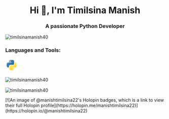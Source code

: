 <h1 align="center">Hi 👋, I'm Timilsina Manish</h1>
<h3 align="center">A passionate Python Developer</h3>

<p align="left"> <img src="https://komarev.com/ghpvc/?username=timilsinamanish40&label=Profile%20views&color=0e75b6&style=flat" alt="timilsinamanish40" /> </p>


<h3 align="left">Languages and Tools:</h3>
<p align="left"> <a href="https://www.python.org" target="_blank" rel="noreferrer"> <img src="https://raw.githubusercontent.com/devicons/devicon/master/icons/python/python-original.svg" alt="python" width="40" height="40"/> </a> </p>

<p><img align="center" src="https://github-readme-stats.vercel.app/api/top-langs?username=timilsinamanish40&show_icons=true&locale=en&layout=compact" alt="timilsinamanish40" /></p>

<p><img align="center" src="https://github-readme-streak-stats.herokuapp.com/?user=timilsinamanish40&" alt="timilsinamanish40" /></p>

<div align center>[![An image of @manishtimilsina22's Holopin badges, which is a link to view their full Holopin profile](https://holopin.me/manishtimilsina22)](https://holopin.io/@manishtimilsina22) </div>
